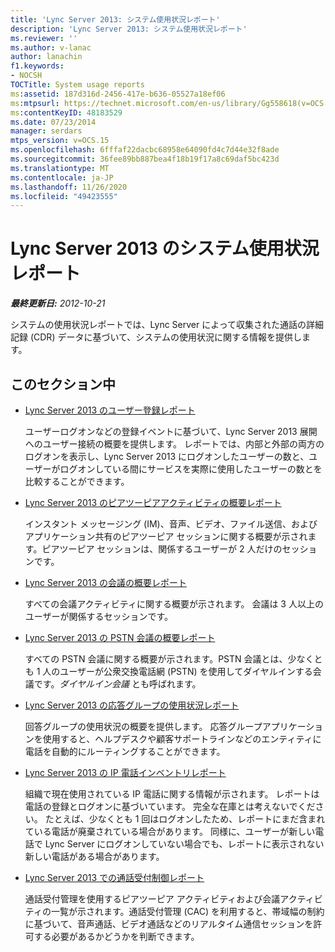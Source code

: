```yaml
---
title: 'Lync Server 2013: システム使用状況レポート'
description: 'Lync Server 2013: システム使用状況レポート'
ms.reviewer: ''
ms.author: v-lanac
author: lanachin
f1.keywords:
- NOCSH
TOCTitle: System usage reports
ms:assetid: 187d316d-2456-417e-b636-05527a18ef06
ms:mtpsurl: https://technet.microsoft.com/en-us/library/Gg558618(v=OCS.15)
ms:contentKeyID: 48183529
ms.date: 07/23/2014
manager: serdars
mtps_version: v=OCS.15
ms.openlocfilehash: 6fffaf22dacbc68958e64090fd4c7d44e32f8ade
ms.sourcegitcommit: 36fee89bb887bea4f18b19f17a8c69daf5bc423d
ms.translationtype: MT
ms.contentlocale: ja-JP
ms.lasthandoff: 11/26/2020
ms.locfileid: "49423555"
---
```

# <a name="system-usage-reports-in-lync-server-2013"></a>Lync Server 2013 のシステム使用状況レポート

<div data-xmlns="http://www.w3.org/1999/xhtml">

<div class="topic" data-xmlns="http://www.w3.org/1999/xhtml" data-msxsl="urn:schemas-microsoft-com:xslt" data-cs="https://msdn.microsoft.com/">

<div data-asp="https://msdn2.microsoft.com/asp">



</div>

<div id="mainSection">

<div id="mainBody">

<span> </span>

_**最終更新日:** 2012-10-21_

システムの使用状況レポートでは、Lync Server によって収集された通話の詳細記録 (CDR) データに基づいて、システムの使用状況に関する情報を提供します。

<div>

## <a name="in-this-section"></a>このセクション中

  - [Lync Server 2013 のユーザー登録レポート](lync-server-2013-user-registration-report.md)
    
    ユーザーログオンなどの登録イベントに基づいて、Lync Server 2013 展開へのユーザー接続の概要を提供します。 レポートでは、内部と外部の両方のログオンを表示し、Lync Server 2013 にログオンしたユーザーの数と、ユーザーがログオンしている間にサービスを実際に使用したユーザーの数とを比較することができます。

  - [Lync Server 2013 のピアツーピアアクティビティの概要レポート](lync-server-2013-peer-to-peer-activity-summary-report.md)
    
    インスタント メッセージング (IM)、音声、ビデオ、ファイル送信、およびアプリケーション共有のピアツーピア セッションに関する概要が示されます。ピアツーピア セッションは、関係するユーザーが 2 人だけのセッションです。

  - [Lync Server 2013 の会議の概要レポート](lync-server-2013-conference-summary-report.md)
    
    すべての会議アクティビティに関する概要が示されます。 会議は 3 人以上のユーザーが関係するセッションです。

  - [Lync Server 2013 の PSTN 会議の概要レポート](lync-server-2013-pstn-conference-summary-report.md)
    
    すべての PSTN 会議に関する概要が示されます。PSTN 会議とは、少なくとも 1 人のユーザーが公衆交換電話網 (PSTN) を使用してダイヤルインする会議です。*ダイヤルイン会議* とも呼ばれます。

  - [Lync Server 2013 の応答グループの使用状況レポート](lync-server-2013-response-group-usage-report.md)
    
    回答グループの使用状況の概要を提供します。 応答グループアプリケーションを使用すると、ヘルプデスクや顧客サポートラインなどのエンティティに電話を自動的にルーティングすることができます。

  - [Lync Server 2013 の IP 電話インベントリレポート](lync-server-2013-ip-phone-inventory-report.md)
    
    組織で現在使用されている IP 電話に関する情報が示されます。 レポートは電話の登録とログオンに基づいています。 完全な在庫とは考えないでください。 たとえば、少なくとも 1 回はログオンしたため、レポートにまだ含まれている電話が廃棄されている場合があります。 同様に、ユーザーが新しい電話で Lync Server にログオンしていない場合でも、レポートに表示されない新しい電話がある場合があります。

  - [Lync Server 2013 での通話受付制御レポート](lync-server-2013-call-admission-control-report.md)
    
    通話受付管理を使用するピアツーピア アクティビティおよび会議アクティビティの一覧が示されます。通話受付管理 (CAC) を利用すると、帯域幅の制約に基づいて、音声通話、ビデオ通話などのリアルタイム通信セッションを許可する必要があるかどうかを判断できます。

</div>

</div>

<span> </span>

</div>

</div>

</div>

